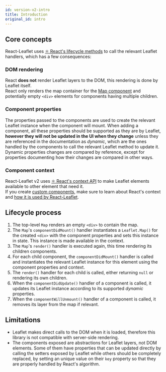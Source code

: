 ```yaml
---
id: version-v2-intro
title: Introduction
original_id: intro
---
```


## Core concepts

React-Leaflet uses [⚛️ React's lifecycle methods](https://reactjs.org/docs/react-component.html#the-component-lifecycle) to call the relevant Leaflet handlers, which has a few consequences:

### DOM rendering

React **does not** render Leaflet layers to the DOM, this rendering is done by Leaflet itself.\
React only renders the map container for the [Map component](components.md#map) and potentially empty `<div>` elements for components having multiple children.

### Component properties

The properties passed to the components are used to create the relevant Leaflet instance when the component will mount. When adding a component, all these properties should be supported as they are by Leaflet, **however they will not be updated in the UI when they change** unless they are referenced in the documentation as _dynamic_, which are the ones handled by the components to call the relevant Leaflet method to update it.\
Dynamic properties changes are compared by reference, except for properties documenting how their changes are compared in other ways.

### Component context

React-Leaflet v2 uses [⚛️ React's context API](https://reactjs.org/docs/context.html) to make Leaflet elements available to other element that need it.\
If you create [custom components](custom-components.md), make sure to learn about React's context and [how it is used by React-Leaflet](context.md).

## Lifecycle process

1.  The top-level `Map` renders an empty `<div>` to contain the map.
1.  The `Map`'s `componentDidMount()` handler instantiates a `Leaflet.Map()` for the created `<div>` with the component properties and sets this instance in state. This instance is made available in the context.
1.  The `Map`'s `render()` handler is executed again, this time rendering its children components.
1.  For each child component, the `componentDidMount()` handler is called and instantiates the relevant Leaflet instance for this element using the component properties and context.
1.  The `render()` handler for each child is called, either returning `null` or rendering its own children.
1.  When the `componentDidUpdate()` handler of a component is called, it updates its Leaflet instance according to its supported _dynamic_ properties.
1.  When the `componentWillUnmount()` handler of a component is called, it removes its layer from the map if relevant.

## Limitations

- Leaflet makes direct calls to the DOM when it is loaded, therefore this library is not compatible with server-side rendering.
- The components exposed are abstractions for Leaflet layers, not DOM elements. Some of them have properties that can be updated directly by calling the setters exposed by Leaflet while others should be completely replaced, by setting an unique value on their `key` property so that they are properly handled by React's algorithm.
